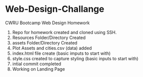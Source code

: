 # Web-Design-Challange

CWRU  Bootcamp Web Design Homework

1. Repo for homework created and cloned using SSH.
2. Resources Folder/Directory Created
3. assets Folder/Directory Created
4. Plot Assets and cities.csv (data) added
5. index.html file create (basic imputs to start with)
6. style.css created to capture styling (basic inputs to start with)
7. intial commit completed
8. Working on Landing Page
